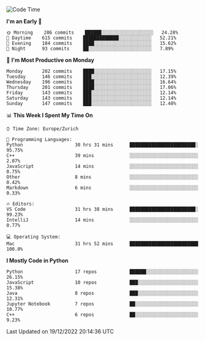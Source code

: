 <!--START_SECTION:waka-->
![Code Time](http://img.shields.io/badge/Code%20Time-2%2C515%20hrs%2039%20mins-blue)

**I'm an Early 🐤** 

```text
🌞 Morning    286 commits    ██████░░░░░░░░░░░░░░░░░░░   24.28% 
🌆 Daytime    615 commits    █████████████░░░░░░░░░░░░   52.21% 
🌃 Evening    184 commits    ████░░░░░░░░░░░░░░░░░░░░░   15.62% 
🌙 Night      93 commits     ██░░░░░░░░░░░░░░░░░░░░░░░   7.89%

```
📅 **I'm Most Productive on Monday** 

```text
Monday       202 commits    ████░░░░░░░░░░░░░░░░░░░░░   17.15% 
Tuesday      146 commits    ███░░░░░░░░░░░░░░░░░░░░░░   12.39% 
Wednesday    196 commits    ████░░░░░░░░░░░░░░░░░░░░░   16.64% 
Thursday     201 commits    ████░░░░░░░░░░░░░░░░░░░░░   17.06% 
Friday       143 commits    ███░░░░░░░░░░░░░░░░░░░░░░   12.14% 
Saturday     143 commits    ███░░░░░░░░░░░░░░░░░░░░░░   12.14% 
Sunday       147 commits    ███░░░░░░░░░░░░░░░░░░░░░░   12.48%

```


📊 **This Week I Spent My Time On** 

```text
⌚︎ Time Zone: Europe/Zurich

💬 Programming Languages: 
Python                   30 hrs 31 mins      ████████████████████████░   95.75% 
C++                      39 mins             ░░░░░░░░░░░░░░░░░░░░░░░░░   2.07% 
JavaScript               14 mins             ░░░░░░░░░░░░░░░░░░░░░░░░░   0.75% 
Other                    8 mins              ░░░░░░░░░░░░░░░░░░░░░░░░░   0.42% 
Markdown                 6 mins              ░░░░░░░░░░░░░░░░░░░░░░░░░   0.33%

🔥 Editors: 
VS Code                  31 hrs 38 mins      ████████████████████████░   99.23% 
IntelliJ                 14 mins             ░░░░░░░░░░░░░░░░░░░░░░░░░   0.77%

💻 Operating System: 
Mac                      31 hrs 52 mins      █████████████████████████   100.0%

```

**I Mostly Code in Python** 

```text
Python                   17 repos            ██████░░░░░░░░░░░░░░░░░░░   26.15% 
JavaScript               10 repos            ███░░░░░░░░░░░░░░░░░░░░░░   15.38% 
Java                     8 repos             ███░░░░░░░░░░░░░░░░░░░░░░   12.31% 
Jupyter Notebook         7 repos             ██░░░░░░░░░░░░░░░░░░░░░░░   10.77% 
C++                      6 repos             ██░░░░░░░░░░░░░░░░░░░░░░░   9.23%

```



 Last Updated on 19/12/2022 20:14:36 UTC
<!--END_SECTION:waka-->　　
